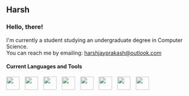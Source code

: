 ## Harsh

### Hello, there!

I'm currently a student studying an undergraduate degree in Computer Science.
<br/>You can reach me by emailing: harshjayprakash@outlook.com

#### Current Languages and Tools

<style>
    .dev-icon {
        width: 35px;
        padding-right: 10px;
    }
</style>


<img class="dev-icon" src="https://cdn.jsdelivr.net/gh/devicons/devicon/icons/vscode/vscode-original.svg" />
<img class="dev-icon" src="https://cdn.jsdelivr.net/gh/devicons/devicon/icons/python/python-original.svg" />          
<img class="dev-icon" src="https://cdn.jsdelivr.net/gh/devicons/devicon/icons/c/c-original.svg" />
<img class="dev-icon" src="https://cdn.jsdelivr.net/gh/devicons/devicon/icons/cplusplus/cplusplus-original.svg" />          
<img class="dev-icon" src="https://cdn.jsdelivr.net/gh/devicons/devicon/icons/nodejs/nodejs-original.svg" />          
<img class="dev-icon" src="https://cdn.jsdelivr.net/gh/devicons/devicon/icons/express/express-original.svg" />          
<img class="dev-icon" src="https://cdn.jsdelivr.net/gh/devicons/devicon/icons/html5/html5-original.svg" />
<img class="dev-icon" src="https://cdn.jsdelivr.net/gh/devicons/devicon/icons/css3/css3-original.svg" />          
          

          

<!--
**harshjayprakash/harshjayprakash** is a ✨ _special_ ✨ repository because its `README.md` (this file) appears on your GitHub profile.

Here are some ideas to get you started:

- 🔭 I’m currently working on ...
- 🌱 I’m currently learning ...
- 👯 I’m looking to collaborate on ...
- 🤔 I’m looking for help with ...
- 💬 Ask me about ...
- 📫 How to reach me: ...
- 😄 Pronouns: ...
- ⚡ Fun fact: ...
-->
